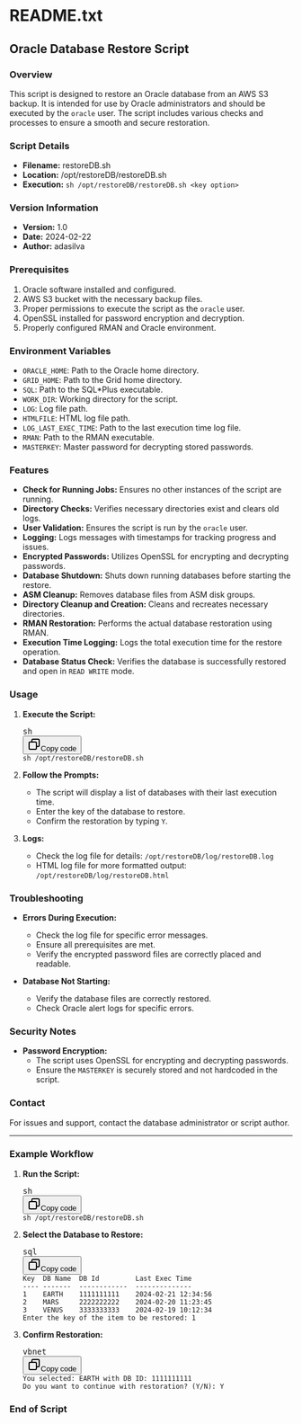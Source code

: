 <div class="markdown prose w-full break-words dark:prose-invert light"><h1>README.txt</h1><h2>Oracle Database Restore Script</h2><h3>Overview</h3><p>This script is designed to restore an Oracle database from an AWS S3 backup. It is intended for use by Oracle administrators and should be executed by the <code>oracle</code> user. The script includes various checks and processes to ensure a smooth and secure restoration.</p><h3>Script Details</h3><ul><li><strong>Filename:</strong> restoreDB.sh</li><li><strong>Location:</strong> /opt/restoreDB/restoreDB.sh</li><li><strong>Execution:</strong> <code>sh /opt/restoreDB/restoreDB.sh &lt;key option&gt;</code></li></ul><h3>Version Information</h3><ul><li><strong>Version:</strong> 1.0</li><li><strong>Date:</strong> 2024-02-22</li><li><strong>Author:</strong> adasilva</li></ul><h3>Prerequisites</h3><ol><li>Oracle software installed and configured.</li><li>AWS S3 bucket with the necessary backup files.</li><li>Proper permissions to execute the script as the <code>oracle</code> user.</li><li>OpenSSL installed for password encryption and decryption.</li><li>Properly configured RMAN and Oracle environment.</li></ol><h3>Environment Variables</h3><ul><li><code>ORACLE_HOME</code>: Path to the Oracle home directory.</li><li><code>GRID_HOME</code>: Path to the Grid home directory.</li><li><code>SQL</code>: Path to the SQL*Plus executable.</li><li><code>WORK_DIR</code>: Working directory for the script.</li><li><code>LOG</code>: Log file path.</li><li><code>HTMLFILE</code>: HTML log file path.</li><li><code>LOG_LAST_EXEC_TIME</code>: Path to the last execution time log file.</li><li><code>RMAN</code>: Path to the RMAN executable.</li><li><code>MASTERKEY</code>: Master password for decrypting stored passwords.</li></ul><h3>Features</h3><ul><li><strong>Check for Running Jobs:</strong> Ensures no other instances of the script are running.</li><li><strong>Directory Checks:</strong> Verifies necessary directories exist and clears old logs.</li><li><strong>User Validation:</strong> Ensures the script is run by the <code>oracle</code> user.</li><li><strong>Logging:</strong> Logs messages with timestamps for tracking progress and issues.</li><li><strong>Encrypted Passwords:</strong> Utilizes OpenSSL for encrypting and decrypting passwords.</li><li><strong>Database Shutdown:</strong> Shuts down running databases before starting the restore.</li><li><strong>ASM Cleanup:</strong> Removes database files from ASM disk groups.</li><li><strong>Directory Cleanup and Creation:</strong> Cleans and recreates necessary directories.</li><li><strong>RMAN Restoration:</strong> Performs the actual database restoration using RMAN.</li><li><strong>Execution Time Logging:</strong> Logs the total execution time for the restore operation.</li><li><strong>Database Status Check:</strong> Verifies the database is successfully restored and open in <code>READ WRITE</code> mode.</li></ul><h3>Usage</h3><ol><li><p><strong>Execute the Script:</strong></p><pre><div class="dark bg-gray-950 rounded-md border-[0.5px] border-token-border-medium"><div class="flex items-center relative text-token-text-secondary bg-token-main-surface-secondary px-4 py-2 text-xs font-sans justify-between rounded-t-md"><span>sh</span><div class="flex items-center"><span class="" data-state="closed"><button class="flex gap-1 items-center"><svg xmlns="http://www.w3.org/2000/svg" width="24" height="24" fill="none" viewBox="0 0 24 24" class="icon-sm"><path fill="currentColor" fill-rule="evenodd" d="M7 5a3 3 0 0 1 3-3h9a3 3 0 0 1 3 3v9a3 3 0 0 1-3 3h-2v2a3 3 0 0 1-3 3H5a3 3 0 0 1-3-3v-9a3 3 0 0 1 3-3h2zm2 2h5a3 3 0 0 1 3 3v5h2a1 1 0 0 0 1-1V5a1 1 0 0 0-1-1h-9a1 1 0 0 0-1 1zM5 9a1 1 0 0 0-1 1v9a1 1 0 0 0 1 1h9a1 1 0 0 0 1-1v-9a1 1 0 0 0-1-1z" clip-rule="evenodd"></path></svg>Copy code</button></span></div></div><div class="overflow-y-auto p-4" dir="ltr"><code class="!whitespace-pre hljs language-sh">sh /opt/restoreDB/restoreDB.sh
</code></div></div></pre></li><li><p><strong>Follow the Prompts:</strong></p><ul><li>The script will display a list of databases with their last execution time.</li><li>Enter the key of the database to restore.</li><li>Confirm the restoration by typing <code>Y</code>.</li></ul></li><li><p><strong>Logs:</strong></p><ul><li>Check the log file for details: <code>/opt/restoreDB/log/restoreDB.log</code></li><li>HTML log file for more formatted output: <code>/opt/restoreDB/log/restoreDB.html</code></li></ul></li></ol><h3>Troubleshooting</h3><ul><li><p><strong>Errors During Execution:</strong></p><ul><li>Check the log file for specific error messages.</li><li>Ensure all prerequisites are met.</li><li>Verify the encrypted password files are correctly placed and readable.</li></ul></li><li><p><strong>Database Not Starting:</strong></p><ul><li>Verify the database files are correctly restored.</li><li>Check Oracle alert logs for specific errors.</li></ul></li></ul><h3>Security Notes</h3><ul><li><strong>Password Encryption:</strong><ul><li>The script uses OpenSSL for encrypting and decrypting passwords.</li><li>Ensure the <code>MASTERKEY</code> is securely stored and not hardcoded in the script.</li></ul></li></ul><h3>Contact</h3><p>For issues and support, contact the database administrator or script author.</p><hr><h3>Example Workflow</h3><ol><li><strong>Run the Script:</strong><pre><div class="dark bg-gray-950 rounded-md border-[0.5px] border-token-border-medium"><div class="flex items-center relative text-token-text-secondary bg-token-main-surface-secondary px-4 py-2 text-xs font-sans justify-between rounded-t-md"><span>sh</span><div class="flex items-center"><span class="" data-state="closed"><button class="flex gap-1 items-center"><svg xmlns="http://www.w3.org/2000/svg" width="24" height="24" fill="none" viewBox="0 0 24 24" class="icon-sm"><path fill="currentColor" fill-rule="evenodd" d="M7 5a3 3 0 0 1 3-3h9a3 3 0 0 1 3 3v9a3 3 0 0 1-3 3h-2v2a3 3 0 0 1-3 3H5a3 3 0 0 1-3-3v-9a3 3 0 0 1 3-3h2zm2 2h5a3 3 0 0 1 3 3v5h2a1 1 0 0 0 1-1V5a1 1 0 0 0-1-1h-9a1 1 0 0 0-1 1zM5 9a1 1 0 0 0-1 1v9a1 1 0 0 0 1 1h9a1 1 0 0 0 1-1v-9a1 1 0 0 0-1-1z" clip-rule="evenodd"></path></svg>Copy code</button></span></div></div><div class="overflow-y-auto p-4" dir="ltr"><code class="!whitespace-pre hljs language-sh">sh /opt/restoreDB/restoreDB.sh
</code></div></div></pre></li><li><strong>Select the Database to Restore:</strong><pre><div class="dark bg-gray-950 rounded-md border-[0.5px] border-token-border-medium"><div class="flex items-center relative text-token-text-secondary bg-token-main-surface-secondary px-4 py-2 text-xs font-sans justify-between rounded-t-md"><span>sql</span><div class="flex items-center"><span class="" data-state="closed"><button class="flex gap-1 items-center"><svg xmlns="http://www.w3.org/2000/svg" width="24" height="24" fill="none" viewBox="0 0 24 24" class="icon-sm"><path fill="currentColor" fill-rule="evenodd" d="M7 5a3 3 0 0 1 3-3h9a3 3 0 0 1 3 3v9a3 3 0 0 1-3 3h-2v2a3 3 0 0 1-3 3H5a3 3 0 0 1-3-3v-9a3 3 0 0 1 3-3h2zm2 2h5a3 3 0 0 1 3 3v5h2a1 1 0 0 0 1-1V5a1 1 0 0 0-1-1h-9a1 1 0 0 0-1 1zM5 9a1 1 0 0 0-1 1v9a1 1 0 0 0 1 1h9a1 1 0 0 0 1-1v-9a1 1 0 0 0-1-1z" clip-rule="evenodd"></path></svg>Copy code</button></span></div></div><div class="overflow-y-auto p-4" dir="ltr"><code class="!whitespace-pre hljs language-sql">Key  DB Name  DB Id         <span class="hljs-keyword">Last</span> <span class="hljs-keyword">Exec</span> <span class="hljs-type">Time</span>
<span class="hljs-comment">---- -------  ------------  --------------</span>
<span class="hljs-number">1</span>    EARTH    <span class="hljs-number">1111111111</span>    <span class="hljs-number">2024</span><span class="hljs-number">-02</span><span class="hljs-number">-21</span> <span class="hljs-number">12</span>:<span class="hljs-number">34</span>:<span class="hljs-number">56</span>
<span class="hljs-number">2</span>    MARS     <span class="hljs-number">2222222222</span>    <span class="hljs-number">2024</span><span class="hljs-number">-02</span><span class="hljs-number">-20</span> <span class="hljs-number">11</span>:<span class="hljs-number">23</span>:<span class="hljs-number">45</span>
<span class="hljs-number">3</span>    VENUS    <span class="hljs-number">3333333333</span>    <span class="hljs-number">2024</span><span class="hljs-number">-02</span><span class="hljs-number">-19</span> <span class="hljs-number">10</span>:<span class="hljs-number">12</span>:<span class="hljs-number">34</span>
Enter the key <span class="hljs-keyword">of</span> the item <span class="hljs-keyword">to</span> be restored: <span class="hljs-number">1</span>
</code></div></div></pre></li><li><strong>Confirm Restoration:</strong><pre><div class="dark bg-gray-950 rounded-md border-[0.5px] border-token-border-medium"><div class="flex items-center relative text-token-text-secondary bg-token-main-surface-secondary px-4 py-2 text-xs font-sans justify-between rounded-t-md"><span>vbnet</span><div class="flex items-center"><span class="" data-state="closed"><button class="flex gap-1 items-center"><svg xmlns="http://www.w3.org/2000/svg" width="24" height="24" fill="none" viewBox="0 0 24 24" class="icon-sm"><path fill="currentColor" fill-rule="evenodd" d="M7 5a3 3 0 0 1 3-3h9a3 3 0 0 1 3 3v9a3 3 0 0 1-3 3h-2v2a3 3 0 0 1-3 3H5a3 3 0 0 1-3-3v-9a3 3 0 0 1 3-3h2zm2 2h5a3 3 0 0 1 3 3v5h2a1 1 0 0 0 1-1V5a1 1 0 0 0-1-1h-9a1 1 0 0 0-1 1zM5 9a1 1 0 0 0-1 1v9a1 1 0 0 0 1 1h9a1 1 0 0 0 1-1v-9a1 1 0 0 0-1-1z" clip-rule="evenodd"></path></svg>Copy code</button></span></div></div><div class="overflow-y-auto p-4" dir="ltr"><code class="!whitespace-pre hljs language-vbnet">You selected: EARTH <span class="hljs-keyword">with</span> DB ID: <span class="hljs-number">1111111111</span>
<span class="hljs-keyword">Do</span> you want <span class="hljs-keyword">to</span> <span class="hljs-keyword">continue</span> <span class="hljs-keyword">with</span> restoration? (Y/N): Y
</code></div></div></pre></li></ol><h3>End of Script</h3></div>
